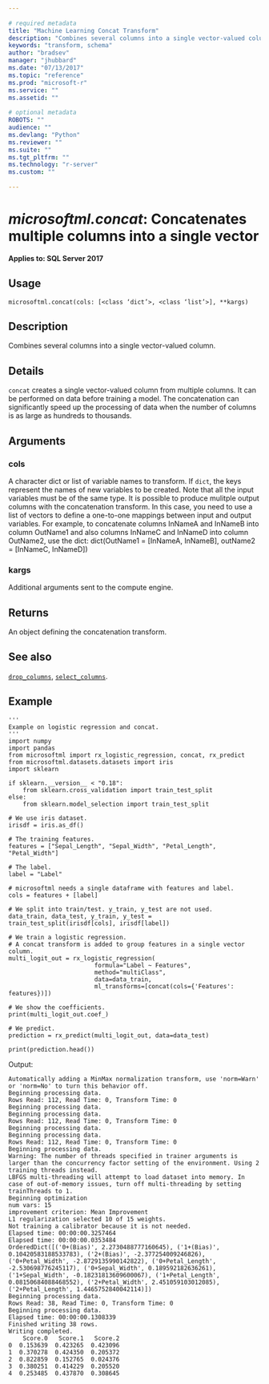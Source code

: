 ```yaml
--- 
 
# required metadata 
title: "Machine Learning Concat Transform" 
description: "Combines several columns into a single vector-valued column." 
keywords: "transform, schema" 
author: "bradsev" 
manager: "jhubbard" 
ms.date: "07/13/2017" 
ms.topic: "reference" 
ms.prod: "microsoft-r" 
ms.service: "" 
ms.assetid: "" 
 
# optional metadata 
ROBOTS: "" 
audience: "" 
ms.devlang: "Python" 
ms.reviewer: "" 
ms.suite: "" 
ms.tgt_pltfrm: "" 
ms.technology: "r-server" 
ms.custom: "" 
 
---
```


# *microsoftml.concat*: Concatenates multiple columns into a single vector


**Applies to: SQL Server 2017**


## Usage



```
microsoftml.concat(cols: [<class ‘dict’>, <class ‘list’>], **kargs)
```




## Description

Combines several columns into a single vector-valued column.


## Details

`concat` creates a single vector-valued column from multiple
columns. It can be performed on data before training a model. The concatenation
can significantly speed up the processing of data when the number of columns
is as large as hundreds to thousands.


## Arguments


### cols

A character dict or list of variable names to transform. If
`dict`, the keys represent the names of new variables to be created.
Note that all the input variables must
be of the same type. It is possible to produce mulitple output columns
with the concatenation transform. In this case, you need to use a list of
vectors to define a one-to-one mappings between input and output variables.
For example, to concatenate columns InNameA and InNameB into column OutName1
and also columns InNameC and InNameD into column OutName2, use the dict:
dict(OutName1 = [InNameA, InNameB], outName2 = [InNameC, InNameD])


### kargs

Additional arguments sent to the compute engine.


## Returns

An object defining the concatenation transform.


## See also

[`drop_columns`](drop-columns.md),
[`select_columns`](select-columns.md).


## Example



```
'''
Example on logistic regression and concat.
'''
import numpy
import pandas
from microsoftml import rx_logistic_regression, concat, rx_predict
from microsoftml.datasets.datasets import iris
import sklearn

if sklearn.__version__ < "0.18":
    from sklearn.cross_validation import train_test_split
else:
    from sklearn.model_selection import train_test_split

# We use iris dataset.
irisdf = iris.as_df()

# The training features.
features = ["Sepal_Length", "Sepal_Width", "Petal_Length", "Petal_Width"]

# The label.
label = "Label"

# microsoftml needs a single dataframe with features and label.
cols = features + [label]

# We split into train/test. y_train, y_test are not used.
data_train, data_test, y_train, y_test = train_test_split(irisdf[cols], irisdf[label])

# We train a logistic regression.
# A concat transform is added to group features in a single vector column.
multi_logit_out = rx_logistic_regression(
                        formula="Label ~ Features",
                        method="multiClass",
                        data=data_train,
                        ml_transforms=[concat(cols={'Features': features})])
                        
# We show the coefficients.
print(multi_logit_out.coef_)

# We predict.
prediction = rx_predict(multi_logit_out, data=data_test)

print(prediction.head())
```


Output:



```
Automatically adding a MinMax normalization transform, use 'norm=Warn' or 'norm=No' to turn this behavior off.
Beginning processing data.
Rows Read: 112, Read Time: 0, Transform Time: 0
Beginning processing data.
Beginning processing data.
Rows Read: 112, Read Time: 0, Transform Time: 0
Beginning processing data.
Beginning processing data.
Rows Read: 112, Read Time: 0, Transform Time: 0
Beginning processing data.
Warning: The number of threads specified in trainer arguments is larger than the concurrency factor setting of the environment. Using 2 training threads instead.
LBFGS multi-threading will attempt to load dataset into memory. In case of out-of-memory issues, turn off multi-threading by setting trainThreads to 1.
Beginning optimization
num vars: 15
improvement criterion: Mean Improvement
L1 regularization selected 10 of 15 weights.
Not training a calibrator because it is not needed.
Elapsed time: 00:00:00.3257464
Elapsed time: 00:00:00.0353484
OrderedDict([('0+(Bias)', 2.2730488777160645), ('1+(Bias)', 0.10420583188533783), ('2+(Bias)', -2.377254009246826), ('0+Petal_Width', -2.8729135990142822), ('0+Petal_Length', -2.530698776245117), ('0+Sepal_Width', 0.189592182636261), ('1+Sepal_Width', -0.18231813609600067), ('1+Petal_Length', 0.08150684088468552), ('2+Petal_Width', 2.451059103012085), ('2+Petal_Length', 1.4465752840042114)])
Beginning processing data.
Rows Read: 38, Read Time: 0, Transform Time: 0
Beginning processing data.
Elapsed time: 00:00:00.1308339
Finished writing 38 rows.
Writing completed.
    Score.0   Score.1   Score.2
0  0.153639  0.423265  0.423096
1  0.370278  0.424350  0.205372
2  0.822859  0.152765  0.024376
3  0.380251  0.414229  0.205520
4  0.253485  0.437870  0.308645
```

